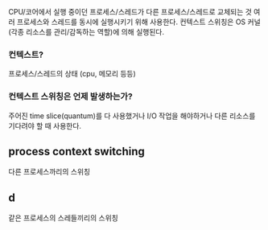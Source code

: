 CPU/코어에서 실행 중이던 프로세스/스레드가 다른 프로세스/스레드로 교체되는 것
여러 프로세스와 스레드를 동시에 실행시키기 위해 사용한다.
컨텍스트 스위칭은 OS 커널(각종 리소스를 관리/감독하는 역할)에 의해 실행된다.
### 컨텍스트?
프로세스/스레드의 상태 (cpu, 메모리 등등)
### 컨텍스트 스위칭은 언제 발생하는가?
주어진 time slice(quantum)를 다 사용했거나 I/O 작업을 해야하거나 다른 리소스를 기다려야 할 때 사용한다.
## process context switching
다른 프로세스까리의 스위칭
## d
같은 프로세스의 스레들끼리의 스위칭